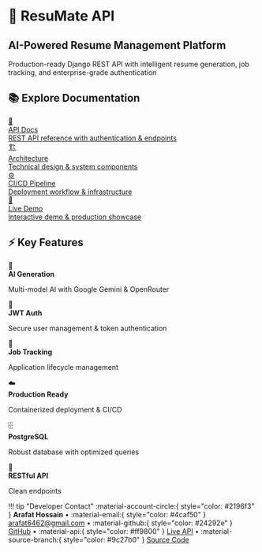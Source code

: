<div class="homepage">

<div class="hero-section">
<h1>🚀 <strong>ResuMate API</strong></h1>
<h2>AI-Powered Resume Management Platform</h2>

<div class="hero-subtitle">
Production-ready Django REST API with intelligent resume generation, job tracking, and enterprise-grade authentication
</div>
</div>


<div class="nav-section">
<h2>📚 <strong>Explore Documentation</strong></h2>

<div class="section-nav-grid">

<a href="api-docs/" class="section-nav-card api-docs">
<div class="nav-icon">🔗</div>
<div class="nav-title">API Docs</div>
<div class="nav-description">REST API reference with authentication & endpoints</div>
</a>

<a href="architecture/" class="section-nav-card architecture">
<div class="nav-icon">🏗️</div>
<div class="nav-title">Architecture</div>
<div class="nav-description">Technical design & system components</div>
</a>

<a href="cicd-pipeline/" class="section-nav-card cicd">
<div class="nav-icon">⚙️</div>
<div class="nav-title">CI/CD Pipeline</div>
<div class="nav-description">Deployment workflow & infrastructure</div>
</a>

<a href="live-demo/" class="section-nav-card demo">
<div class="nav-icon">🚀</div>
<div class="nav-title">Live Demo</div>
<div class="nav-description">Interactive demo & production showcase</div>
</a>

</div>
</div>


<div class="features-section">
<h2>⚡ <strong>Key Features</strong></h2>

<div class="features-grid">

<div class="feature-card ai-gen">
<div class="feature-icon">🤖</div>
<strong>AI Generation</strong>
<p>Multi-model AI with Google Gemini & OpenRouter</p>
</div>

<div class="feature-card auth-sys">
<div class="feature-icon">🔐</div>
<strong>JWT Auth</strong>
<p>Secure user management & token authentication</p>
</div>

<div class="feature-card job-track">
<div class="feature-icon">💼</div>
<strong>Job Tracking</strong>
<p>Application lifecycle management</p>
</div>

<div class="feature-card deploy">
<div class="feature-icon">☁️</div>
<strong>Production Ready</strong>
<p>Containerized deployment & CI/CD</p>
</div>

<div class="feature-card database">
<div class="feature-icon">🗄️</div>
<strong>PostgreSQL</strong>
<p>Robust database with optimized queries</p>
</div>

<div class="feature-card api-design">
<div class="feature-icon">🎯</div>
<strong>RESTful API</strong>
<p>Clean endpoints</p>
</div>

</div>
</div>

</div>

!!! tip "Developer Contact"
    :material-account-circle:{ style="color: #2196f3" } **Arafat Hossain** • :material-email:{ style="color: #4caf50" } [arafat6462@gmail.com](mailto:arafat6462@gmail.com) • :material-github:{ style="color: #24292e" } [GitHub](https://github.com/Arafat6462) • :material-api:{ style="color: #ff9800" } [Live API](https://arafat2.me/api) • :material-source-branch:{ style="color: #9c27b0" } [Source Code](https://github.com/Arafat6462/ResuMate)


 
